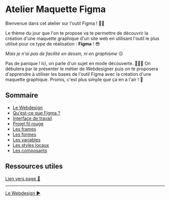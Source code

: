 # Atelier Maquette Figma

Bienvenue dans cet atelier sur l'outil Figma ! 👩‍🎨

Le thème du jour que l'on te propose va te permettre de découvrir la création d'une maquette graphique d'un site web en utilisant l'outil le plus utilisé pour ce type de réalisation : **Figma** ! 😎

_Mais je n'ai pas de facilité en dessin, ni en graphisme_ 😖

Pas de panique ! Ici, on parle d'un sujet en mode découverte. 🌈🐻‍❄️ On débutera par te présenter le métier de Webdesigner puis on te proposera d'apprendre à utiliser les bases de l'outil Figma avec la création d'une maquette graphique. Promis, c'est plus simple que ça en a l'air ! 🙏

## Sommaire

- [Le Webdesign](./cours/01-webdesign.md)
- [Qu'est-ce que Figma ?](./cours/02-figma-intro.md)
- [Interface de travail](./cours/03-figma-interface.md)
- [Projet fil rouge](./cours/04-figma-fil-rouge.md)
- [Les frames](./cours/05-figma-frames.md)
- [Les formes](./cours/06-figma-formes.md)
- [Les variables](./cours/07-figma-variables.md)
- [Les styles locaux](./cours/08-figma-styles.md)
- [Les composants](./cours/09-figma-composants.md)

## Ressources utiles

[Lien vers page 🔗](./ressources.md)

---

[Le Webdesign ▶️](./cours/01-webdesign.md)
